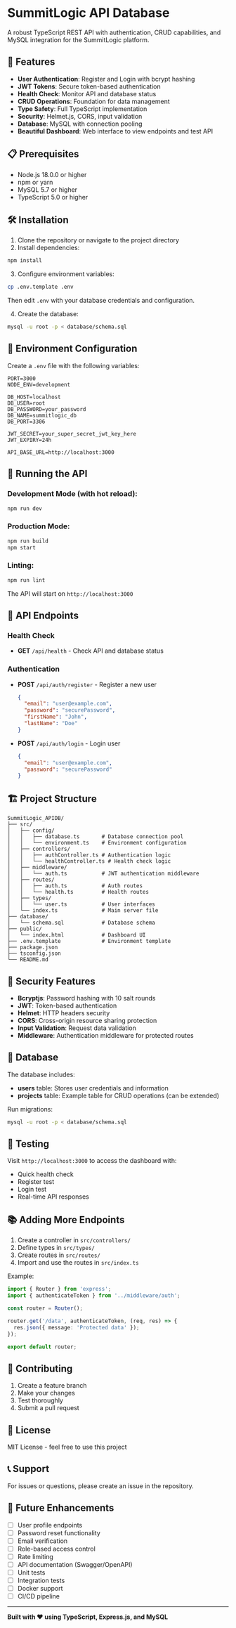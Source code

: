 # SummitLogic API Database

A robust TypeScript REST API with authentication, CRUD capabilities, and MySQL integration for the SummitLogic platform.

## 🚀 Features

- **User Authentication**: Register and Login with bcrypt hashing
- **JWT Tokens**: Secure token-based authentication
- **Health Check**: Monitor API and database status
- **CRUD Operations**: Foundation for data management
- **Type Safety**: Full TypeScript implementation
- **Security**: Helmet.js, CORS, input validation
- **Database**: MySQL with connection pooling
- **Beautiful Dashboard**: Web interface to view endpoints and test API

## 📋 Prerequisites

- Node.js 18.0.0 or higher
- npm or yarn
- MySQL 5.7 or higher
- TypeScript 5.0 or higher

## 🛠️ Installation

1. Clone the repository or navigate to the project directory
2. Install dependencies:
```bash
npm install
```

3. Configure environment variables:
```bash
cp .env.template .env
```
Then edit `.env` with your database credentials and configuration.

4. Create the database:
```bash
mysql -u root -p < database/schema.sql
```

## 📝 Environment Configuration

Create a `.env` file with the following variables:

```env
PORT=3000
NODE_ENV=development

DB_HOST=localhost
DB_USER=root
DB_PASSWORD=your_password
DB_NAME=summitlogic_db
DB_PORT=3306

JWT_SECRET=your_super_secret_jwt_key_here
JWT_EXPIRY=24h

API_BASE_URL=http://localhost:3000
```

## 🚀 Running the API

### Development Mode (with hot reload):
```bash
npm run dev
```

### Production Mode:
```bash
npm run build
npm start
```

### Linting:
```bash
npm run lint
```

The API will start on `http://localhost:3000`

## 📡 API Endpoints

### Health Check
- **GET** `/api/health` - Check API and database status

### Authentication
- **POST** `/api/auth/register` - Register a new user
  ```json
  {
    "email": "user@example.com",
    "password": "securePassword",
    "firstName": "John",
    "lastName": "Doe"
  }
  ```

- **POST** `/api/auth/login` - Login user
  ```json
  {
    "email": "user@example.com",
    "password": "securePassword"
  }
  ```

## 🏗️ Project Structure

```
SummitLogic_APIDB/
├── src/
│   ├── config/
│   │   ├── database.ts       # Database connection pool
│   │   └── environment.ts    # Environment configuration
│   ├── controllers/
│   │   ├── authController.ts # Authentication logic
│   │   └── healthController.ts # Health check logic
│   ├── middleware/
│   │   └── auth.ts           # JWT authentication middleware
│   ├── routes/
│   │   ├── auth.ts           # Auth routes
│   │   └── health.ts         # Health routes
│   ├── types/
│   │   └── user.ts           # User interfaces
│   └── index.ts              # Main server file
├── database/
│   └── schema.sql            # Database schema
├── public/
│   └── index.html            # Dashboard UI
├── .env.template             # Environment template
├── package.json
├── tsconfig.json
└── README.md
```

## 🔐 Security Features

- **Bcryptjs**: Password hashing with 10 salt rounds
- **JWT**: Token-based authentication
- **Helmet**: HTTP headers security
- **CORS**: Cross-origin resource sharing protection
- **Input Validation**: Request data validation
- **Middleware**: Authentication middleware for protected routes

## 💾 Database

The database includes:
- **users** table: Stores user credentials and information
- **projects** table: Example table for CRUD operations (can be extended)

Run migrations:
```bash
mysql -u root -p < database/schema.sql
```

## 🧪 Testing

Visit `http://localhost:3000` to access the dashboard with:
- Quick health check
- Register test
- Login test
- Real-time API responses

## 📚 Adding More Endpoints

1. Create a controller in `src/controllers/`
2. Define types in `src/types/`
3. Create routes in `src/routes/`
4. Import and use the routes in `src/index.ts`

Example:
```typescript
import { Router } from 'express';
import { authenticateToken } from '../middleware/auth';

const router = Router();

router.get('/data', authenticateToken, (req, res) => {
  res.json({ message: 'Protected data' });
});

export default router;
```

## 🤝 Contributing

1. Create a feature branch
2. Make your changes
3. Test thoroughly
4. Submit a pull request

## 📄 License

MIT License - feel free to use this project

## 📞 Support

For issues or questions, please create an issue in the repository.

## 🎯 Future Enhancements

- [ ] User profile endpoints
- [ ] Password reset functionality
- [ ] Email verification
- [ ] Role-based access control
- [ ] Rate limiting
- [ ] API documentation (Swagger/OpenAPI)
- [ ] Unit tests
- [ ] Integration tests
- [ ] Docker support
- [ ] CI/CD pipeline

---

**Built with ❤️ using TypeScript, Express.js, and MySQL**
